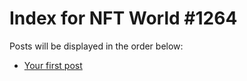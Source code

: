 # Index for NFT World #1264
Posts will be displayed in the order below:

- [Your first post](./001-first.md)

